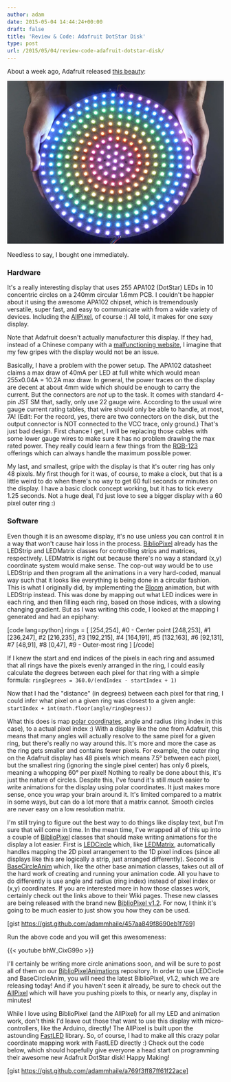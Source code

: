 ```yaml
---
author: adam
date: 2015-05-04 14:44:24+00:00
draft: false
title: 'Review & Code: Adafruit DotStar Disk'
type: post
url: /2015/05/04/review-code-adafruit-dotstar-disk/
---
```


About a week ago, Adafruit released [this beauty](http://www.adafruit.com/products/2477):

[![APA102Disk](/wp-content/uploads/2015/05/APA102Disk.png)
](/wp-content/uploads/2015/05/APA102Disk.png)

Needless to say, I bought one immediately.

<!-- more -->



### Hardware



It's a really interesting display that uses 255 APA102 (DotStar) LEDs in 10 concentric circles on a 240mm circular 1.6mm PCB. I couldn't be happier about it using the awesome APA102 chipset, which is tremendously versatile, super fast, and easy to communicate with from a wide variety of devices. Including the [AllPixel](/AllPixel), of course :) All told, it makes for one sexy display.

Note that Adafruit doesn't actually manufacturer this display. If they had, instead of a Chinese company with a [malfunctioning website](http://www.soya-led.com/), I imagine that my few gripes with the display would not be an issue.

Basically, I have a problem with the power setup. The APA102 datasheet claims a max draw of 40mA per LED at full white which would mean 255x0.04A = 10.2A max draw. In general, the power traces on the display are decent at about 4mm wide which should be enough to carry the current. But the connectors are _not_ up to the task. It comes with standard 4-pin JST SM that, sadly, only use 22 gauge wire. According to the usual wire gauge current rating tables, that wire should only be able to handle, at most, 7A! (Edit: For the record, yes, there are two connectors on the disk, but the output connector is NOT connected to the VCC trace, only ground.) That's just bad design. First chance I get, I will be replacing those cables with some lower gauge wires to make sure it has no problem drawing the max rated power. They really could learn a few things from the [RGB-123](http://rgb-123.com/) offerings which can always handle the maximum possible power.

My last, and smallest, gripe with the display is that it's outer ring has only 48 pixels. My first though for it was, of course, to make a clock, but that is a little weird to do when there's no way to get 60 full seconds or minutes on the display. I have a basic clock concept working, but it has to tick every 1.25 seconds. Not a huge deal, I'd just love to see a bigger display with a 60 pixel outer ring :)



### Software



Even though it is an awesome display, it's no use unless you can control it in a way that won't cause hair loss in the process. [BiblioPixel](/BiblioPixel) already has the LEDStrip and LEDMatrix classes for controlling strips and matrices, respectively. LEDMatrix is right out because there's no way a standard (x,y) coordinate system would make sense. The cop-out way would be to use LEDStrip and then program all the animations in a very hard-coded, manual way such that it looks like everything is being done in a circular fashion. This is what I originally did, by implementing the [Bloom](https://github.com/ManiacalLabs/BiblioPixel/blob/master/matrix_animations.py#L40) animation, but with LEDStrip instead. This was done by mapping out what LED indices were in each ring, and then filling each ring, based on those indices, with a slowing changing gradient. But as I was writing this code, I looked at the mapping I generated and had an epiphany:

[code lang=python]
rings = [
    [254,254],  #0 - Center point
    [248,253],  #1
    [236,247],  #2
    [216,235],  #3
    [192,215],  #4
    [164,191],  #5
    [132,163],  #6
    [92,131],   #7
    [48,91],    #8
    [0,47],     #9 - Outer-most ring
]
[/code]

If I knew the start and end indices of the pixels in each ring and assumed that all rings have the pixels evenly arranged in the ring, I could easily calculate the degrees between each pixel for that ring with a simple formula: `ringDegrees = 360.0/(endIndex - startIndex + 1)`

Now that I had the "distance" (in degrees) between each pixel for that ring, I could infer what pixel on a given ring was closest to a given angle: `startIndex + int(math.floor(angle/ringDegrees))`

What this does is map [polar coordinates](http://en.wikipedia.org/wiki/Polar_coordinate_system), angle and radius (ring index in this case), to a actual pixel index :) With a display like the one from Adafruit, this means that many angles will actually resolve to the same pixel for a given ring, but there's really no way around this. It's more and more the case as the ring gets smaller and contains fewer pixels. For example, the outer ring on the Adafruit display has 48 pixels which means 7.5° between each pixel, but the smallest ring (ignoring the single pixel center) has only 6 pixels, meaning a whopping 60° per pixel! Nothing to really be done about this, it's just the nature of circles. Despite this, I've found it's still _much_ easier to write animations for the display using polar coordinates. It just makes more sense, once you wrap your brain around it. It's limited compared to a matrix in some ways, but can do a lot more that a matrix cannot. Smooth circles are _never_ easy on a low resolution matrix.

I'm still trying to figure out the best way to do things like display text, but I'm sure that will come in time. In the mean time, I've wrapped all of this up into a couple of [BiblioPixel](/BiblioPixel) classes that should make writing animations for the display a lot easier. First is [LEDCircle](https://github.com/ManiacalLabs/BiblioPixel/wiki/LEDCircle) which, like [LEDMatrix](https://github.com/ManiacalLabs/BiblioPixel/wiki/LEDMatrix), automatically handles mapping the 2D pixel arrangement to the 1D pixel indices (since all displays like this are logically a strip, just arranged differently). Second is [BaseCircleAnim](https://github.com/ManiacalLabs/BiblioPixel/wiki/Animations#class-basecircleanim) which, like the other base animation classes, takes out all of the hard work of creating and running your animation code. All you have to do differently is use angle and radius (ring index) instead of pixel index or (x,y) coordinates. If you are interested more in how those classes work, certainly check out the links above to their Wiki pages. These new classes are being released with the brand new [BiblioPixel v1.2](/2015/05/04/bibliopixel-v1-2-is-here/). For now, I think it's going to be much easier to just show you how they can be used.

[gist https://gist.github.com/adammhaile/457aa849f8690eb1f769]

Run the above code and you will get this awesomeness:

{{< youtube bhW_CixG99o >}}

I'll certainly be writing more circle animations soon, and will be sure to post all of them on our [BiblioPixelAnimations](https://github.com/ManiacalLabs/BiblioPixelAnimations) repository. In order to use LEDCircle and BaseCircleAnim, you will need the latest BiblioPixel, v1.2, which we are releasing today! And if you haven't seen it already, be sure to check out the [AllPixel](/AllPixel) which will have you pushing pixels to this, or nearly any, display in minutes!

While I love using BiblioPixel (and the AllPixel) for all my LED and animation work, don't think I'd leave out those that want to use this display with micro-controllers, like the Arduino, directly! The AllPixel is built upon the astounding [FastLED](http://fastled.io) library. So, of course, I had to make all this crazy polar coordinate mapping work with FastLED directly :) Check out the code below, which should hopefully give everyone a head start on programming their awesome new Adafruit DotStar disk! Happy Making!

[gist https://gist.github.com/adammhaile/a769f3ff87ff61f22ace]
